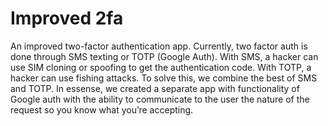 # Improved 2fa

An improved two-factor authentication app. Currently, two factor auth is done through SMS texting or TOTP (Google Auth). With SMS, a hacker can use SIM cloning or spoofing to get the authentication code. With TOTP, a hacker can use fishing attacks. To solve this, we combine the best of SMS and TOTP. In essense, we created a separate app with functionality of Google auth with the ability to communicate to the user the nature of the request so you know what you’re accepting.
